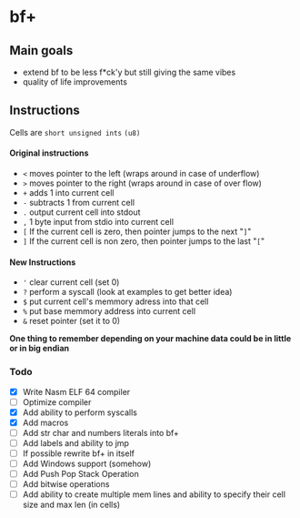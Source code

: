 # bf+

## Main goals
- extend bf to be less f*ck'y but still giving the same vibes
- quality of life improvements


## Instructions
Cells are `short unsigned ints` `(u8)`
#### Original instructions

- `<` moves pointer to the left (wraps around in case of underflow)
- `>` moves pointer to the right (wraps around in case of over flow)
- `+` adds 1 into current cell
- `-` subtracts 1 from current cell
- `.` output current cell into stdout
- `,` 1 byte input from stdio into current cell
- `[` If the current cell is zero, then pointer jumps to the next "`]`"
- `]` If the current cell is non zero, then pointer jumps to the last "`[`"

#### New Instructions

- `'` clear current cell (set 0)
- `?` perform a syscall (look at examples to get better idea)
- `$` put current cell's memmory adress into that cell
- `%` put base memmory address into current cell
- `&` reset pointer (set it to 0)

**One thing to remember depending on your machine data could be in little or in big endian**

### Todo
- [x] Write Nasm ELF 64 compiler
- [ ] Optimize compiler
- [x] Add ability to perform syscalls
- [x] Add macros
- [ ] Add str char and numbers literals into bf+
- [ ] Add labels and ability to jmp
- [ ] If possible rewrite bf+ in itself
- [ ] Add Windows support (somehow)
- [ ] Add Push Pop Stack Operation
- [ ] Add bitwise operations
- [ ] Add ability to create multiple mem lines and ability to specify their cell size and max len (in cells)